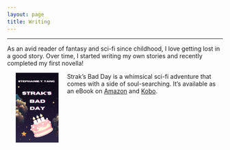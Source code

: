 ```yaml
---
layout: page
title: Writing
---
```

------------------------------

As an avid reader of fantasy and sci-fi since childhood, I love getting lost in a good story. Over time, I started writing my own stories and recently completed my first novella!

<a href='https://www.amazon.com/dp/B0D2S7KL94?dplnkId=d033ee90-d709-4d1a-be8a-c59a8388a4c8'><img src="/assets/img/SBD.jpg" alt="Strak's Bad Day" style="width:100px;" align="left" hspace="20"/></a>Strak’s Bad Day is a whimsical sci-fi adventure that comes with a side of soul-searching. It’s available as an eBook on [Amazon](https://www.amazon.com/dp/B0D2S7KL94?dplnkId=d033ee90-d709-4d1a-be8a-c59a8388a4c8) and [Kobo](https://www.kobo.com/us/en/ebook/strak-s-bad-day?sId=8c0bdc15-0728-45a5-bb1d-16728d3b7c9e).











